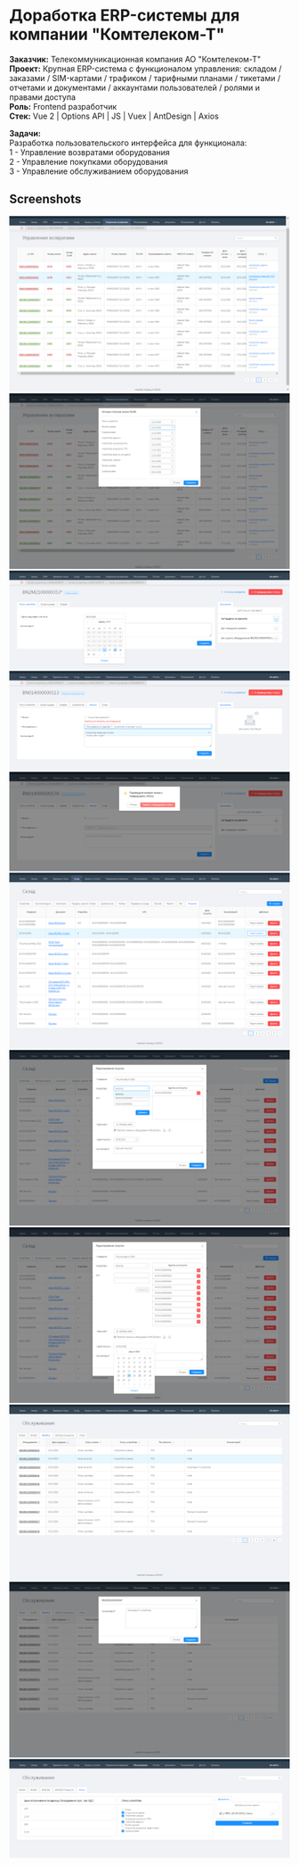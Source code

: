 # Доработка ERP-системы для компании "Комтелеком-Т"

**Заказчик:** Телекоммуникационная компания АО "Комтелеком-Т"<br>
**Проект:** Крупная ERP-система с функционалом управления: складом / заказами / SIM-картами / трафиком / тарифными планами / тикетами / отчетами и документами / аккаунтами пользователей / ролями и правами доступа<br>
**Роль:** Frontend разработчик<br>
**Стек:** Vue 2 | Options API | JS | Vuex | AntDesign | Axios

**Задачи:**<br>
Разработка пользовательского интерфейса для функционала:<br>
1 - Управление возвратами оборудования<br>
2 - Управление покупками оборудования<br>
3 - Управление обслуживанием оборудования

## Screenshots
![](screenshots/1.png)
![](screenshots/2.png)
![](screenshots/3.png)
![](screenshots/4.png)
![](screenshots/5.png)
![](screenshots/6.png)
![](screenshots/7.png)
![](screenshots/8.png)
![](screenshots/9.png)
![](screenshots/10.png)
![](screenshots/11.png)
